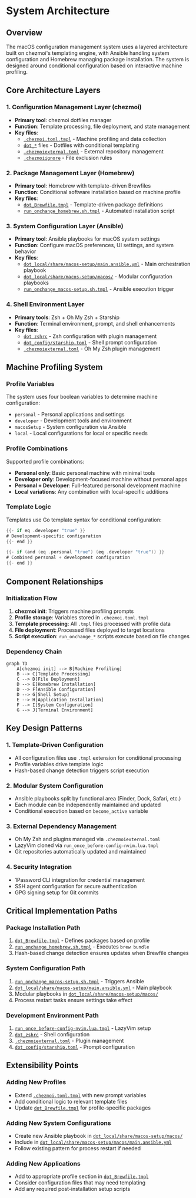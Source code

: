 # System Architecture

## Overview

The macOS configuration management system uses a layered architecture built on chezmoi's templating engine, with Ansible handling system configuration and Homebrew managing package installation. The system is designed around conditional configuration based on interactive machine profiling.

## Core Architecture Layers

### 1. Configuration Management Layer (chezmoi)
- **Primary tool**: chezmoi dotfiles manager
- **Function**: Template processing, file deployment, and state management
- **Key files**:
  - [`.chezmoi.toml.tmpl`](.chezmoi.toml.tmpl) - Machine profiling and data collection
  - [`dot_*`](.) files - Dotfiles with conditional templating
  - [`.chezmoiexternal.toml`](.chezmoiexternal.toml) - External repository management
  - [`.chezmoiignore`](.chezmoiignore) - File exclusion rules

### 2. Package Management Layer (Homebrew)
- **Primary tool**: Homebrew with template-driven Brewfiles
- **Function**: Conditional software installation based on machine profile
- **Key files**:
  - [`dot_Brewfile.tmpl`](dot_Brewfile.tmpl) - Template-driven package definitions
  - [`run_onchange_homebrew.sh.tmpl`](run_onchange_homebrew.sh.tmpl) - Automated installation script

### 3. System Configuration Layer (Ansible)
- **Primary tool**: Ansible playbooks for macOS system settings
- **Function**: Configure macOS preferences, UI settings, and system behavior
- **Key files**:
  - [`dot_local/share/macos-setup/main.ansible.yml`](dot_local/share/macos-setup/main.ansible.yml) - Main orchestration playbook
  - [`dot_local/share/macos-setup/macos/`](dot_local/share/macos-setup/macos/) - Modular configuration playbooks
  - [`run_onchange_macos-setup.sh.tmpl`](run_onchange_macos-setup.sh.tmpl) - Ansible execution trigger

### 4. Shell Environment Layer
- **Primary tools**: Zsh + Oh My Zsh + Starship
- **Function**: Terminal environment, prompt, and shell enhancements
- **Key files**:
  - [`dot_zshrc`](dot_zshrc) - Zsh configuration with plugin management
  - [`dot_config/starship.toml`](dot_config/starship.toml) - Shell prompt configuration
  - [`.chezmoiexternal.toml`](.chezmoiexternal.toml) - Oh My Zsh plugin management

## Machine Profiling System

### Profile Variables
The system uses four boolean variables to determine machine configuration:
- `personal` - Personal applications and settings
- `developer` - Development tools and environment
- `macosSetup` - System configuration via Ansible
- `local` - Local configurations for local or specific needs

### Profile Combinations
Supported profile combinations:
- **Personal only**: Basic personal machine with minimal tools
- **Developer only**: Development-focused machine without personal apps
- **Personal + Developer**: Full-featured personal development machine
- **Local variations**: Any combination with local-specific additions

### Template Logic
Templates use Go template syntax for conditional configuration:
```go
{{- if eq .developer "true" }}
# Development-specific configuration
{{- end }}

{{- if (and (eq .personal "true") (eq .developer "true")) }}
# Combined personal + development configuration
{{- end }}
```

## Component Relationships

### Initialization Flow
1. **chezmoi init**: Triggers machine profiling prompts
2. **Profile storage**: Variables stored in `.chezmoi.toml.tmpl`
3. **Template processing**: All `.tmpl` files processed with profile data
4. **File deployment**: Processed files deployed to target locations
5. **Script execution**: `run_onchange_*` scripts execute based on file changes

### Dependency Chain
```mermaid
graph TD
    A[chezmoi init] --> B[Machine Profiling]
    B --> C[Template Processing]
    C --> D[File Deployment]
    D --> E[Homebrew Installation]
    D --> F[Ansible Configuration]
    D --> G[Shell Setup]
    E --> H[Application Installation]
    F --> I[System Configuration]
    G --> J[Terminal Environment]
```

## Key Design Patterns

### 1. Template-Driven Configuration
- All configuration files use `.tmpl` extension for conditional processing
- Profile variables drive template logic
- Hash-based change detection triggers script execution

### 2. Modular System Configuration
- Ansible playbooks split by functional area (Finder, Dock, Safari, etc.)
- Each module can be independently maintained and updated
- Conditional execution based on `become_active` variable

### 3. External Dependency Management
- Oh My Zsh and plugins managed via `.chezmoiexternal.toml`
- LazyVim cloned via `run_once_before-config-nvim.lua.tmpl`
- Git repositories automatically updated and maintained

### 4. Security Integration
- 1Password CLI integration for credential management
- SSH agent configuration for secure authentication
- GPG signing setup for Git commits

## Critical Implementation Paths

### Package Installation Path
1. [`dot_Brewfile.tmpl`](dot_Brewfile.tmpl) - Defines packages based on profile
2. [`run_onchange_homebrew.sh.tmpl`](run_onchange_homebrew.sh.tmpl) - Executes `brew bundle`
3. Hash-based change detection ensures updates when Brewfile changes

### System Configuration Path
1. [`run_onchange_macos-setup.sh.tmpl`](run_onchange_macos-setup.sh.tmpl) - Triggers Ansible
2. [`dot_local/share/macos-setup/main.ansible.yml`](dot_local/share/macos-setup/main.ansible.yml) - Main playbook
3. Modular playbooks in [`dot_local/share/macos-setup/macos/`](dot_local/share/macos-setup/macos/)
4. Process restart tasks ensure settings take effect

### Development Environment Path
1. [`run_once_before-config-nvim.lua.tmpl`](run_once_before-config-nvim.lua.tmpl) - LazyVim setup
2. [`dot_zshrc`](dot_zshrc) - Shell configuration
3. [`.chezmoiexternal.toml`](.chezmoiexternal.toml) - Plugin management
4. [`dot_config/starship.toml`](dot_config/starship.toml) - Prompt configuration

## Extensibility Points

### Adding New Profiles
- Extend [`.chezmoi.toml.tmpl`](.chezmoi.toml.tmpl) with new prompt variables
- Add conditional logic to relevant template files
- Update [`dot_Brewfile.tmpl`](dot_Brewfile.tmpl) for profile-specific packages

### Adding New System Configurations
- Create new Ansible playbook in [`dot_local/share/macos-setup/macos/`](dot_local/share/macos-setup/macos/)
- Include in [`dot_local/share/macos-setup/macos/main.ansible.yml`](dot_local/share/macos-setup/macos/main.ansible.yml)
- Follow existing pattern for process restart if needed

### Adding New Applications
- Add to appropriate profile section in [`dot_Brewfile.tmpl`](dot_Brewfile.tmpl)
- Consider configuration files that may need templating
- Add any required post-installation setup scripts
